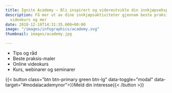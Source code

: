 ```yaml
---
title: Ignite Academy – Bli inspirert og videreutvikle din innkjøpsekspertise
description: Få mer ut av dine innkjøpsaktiviteter gjennom beste praksis-maler, online
  videokurs og mer
date: 2018-12-16T14:31:35.000+00:00
image: "/images/infographics/academy.svg"
thumbnail: images/academy.jpg

---
```

<ul class="fa-ul">
<li><span class="fa-li"><i class="fas fa-award" style="color: #31B096"></i></span>Tips og råd</li>
<li><span class="fa-li"><i class="fas fa-play-circle" style="color: #31B096"></i></span>Beste praksis-maler</li>
<li><span class="fa-li"><i class="fas fa-indent" style="color: #31B096"></i></span>Online videokurs</li>
<li><span class="fa-li"><i class="fas fa-chalkboard-teacher" style="color: #31B096"></i></span>Kurs, webinarer og seminarer</li>
</ul>

{{< button  class="btn btn-primary green btn-lg" data-toggle="modal" data-target="#modalacademynor">}}Meld din interesse{{< /button >}}